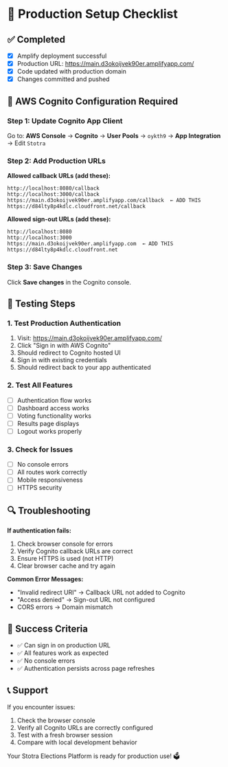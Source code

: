 # 🚀 Production Setup Checklist

## ✅ Completed
- [x] Amplify deployment successful
- [x] Production URL: https://main.d3okoijvek90er.amplifyapp.com/
- [x] Code updated with production domain
- [x] Changes committed and pushed

## 🔧 AWS Cognito Configuration Required

### Step 1: Update Cognito App Client
Go to: **AWS Console** → **Cognito** → **User Pools** → `oykth9` → **App Integration** → Edit `Stotra`

### Step 2: Add Production URLs

**Allowed callback URLs (add these):**
```
http://localhost:8080/callback
http://localhost:3000/callback
https://main.d3okoijvek90er.amplifyapp.com/callback  ← ADD THIS
https://d84lty8p4kdlc.cloudfront.net/callback
```

**Allowed sign-out URLs (add these):**
```
http://localhost:8080
http://localhost:3000
https://main.d3okoijvek90er.amplifyapp.com  ← ADD THIS
https://d84lty8p4kdlc.cloudfront.net
```

### Step 3: Save Changes
Click **Save changes** in the Cognito console.

## 🧪 Testing Steps

### 1. Test Production Authentication
1. Visit: https://main.d3okoijvek90er.amplifyapp.com/
2. Click "Sign in with AWS Cognito"
3. Should redirect to Cognito hosted UI
4. Sign in with existing credentials
5. Should redirect back to your app authenticated

### 2. Test All Features
- [ ] Authentication flow works
- [ ] Dashboard access works
- [ ] Voting functionality works
- [ ] Results page displays
- [ ] Logout works properly

### 3. Check for Issues
- [ ] No console errors
- [ ] All routes work correctly
- [ ] Mobile responsiveness
- [ ] HTTPS security

## 🔍 Troubleshooting

**If authentication fails:**
1. Check browser console for errors
2. Verify Cognito callback URLs are correct
3. Ensure HTTPS is used (not HTTP)
4. Clear browser cache and try again

**Common Error Messages:**
- "Invalid redirect URI" → Callback URL not added to Cognito
- "Access denied" → Sign-out URL not configured
- CORS errors → Domain mismatch

## 🎉 Success Criteria
- ✅ Can sign in on production URL
- ✅ All features work as expected
- ✅ No console errors
- ✅ Authentication persists across page refreshes

## 📞 Support
If you encounter issues:
1. Check the browser console
2. Verify all Cognito URLs are correctly configured
3. Test with a fresh browser session
4. Compare with local development behavior

Your Stotra Elections Platform is ready for production use! 🗳️